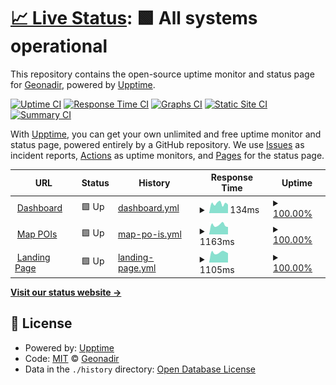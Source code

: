 # [📈 Live Status](https://Geonadir.github.io/server-status): <!--live status--> **🟩 All systems operational**

This repository contains the open-source uptime monitor and status page for [Geonadir](https://Geonadir.github.io/server-status), powered by [Upptime](https://github.com/upptime/upptime).

[![Uptime CI](https://github.com/Geonadir/server-status/workflows/Uptime%20CI/badge.svg)](https://github.com/Geonadir/server-status/actions?query=workflow%3A%22Uptime+CI%22)
[![Response Time CI](https://github.com/Geonadir/server-status/workflows/Response%20Time%20CI/badge.svg)](https://github.com/Geonadir/server-status/actions?query=workflow%3A%22Response+Time+CI%22)
[![Graphs CI](https://github.com/Geonadir/server-status/workflows/Graphs%20CI/badge.svg)](https://github.com/Geonadir/server-status/actions?query=workflow%3A%22Graphs+CI%22)
[![Static Site CI](https://github.com/Geonadir/server-status/workflows/Static%20Site%20CI/badge.svg)](https://github.com/Geonadir/server-status/actions?query=workflow%3A%22Static+Site+CI%22)
[![Summary CI](https://github.com/Geonadir/server-status/workflows/Summary%20CI/badge.svg)](https://github.com/Geonadir/server-status/actions?query=workflow%3A%22Summary+CI%22)

With [Upptime](https://upptime.js.org), you can get your own unlimited and free uptime monitor and status page, powered entirely by a GitHub repository. We use [Issues](https://github.com/Geonadir/server-status/issues) as incident reports, [Actions](https://github.com/Geonadir/server-status/actions) as uptime monitors, and [Pages](https://Geonadir.github.io/server-status) for the status page.

<!--start: status pages-->
<!-- This summary is generated by Upptime (https://github.com/upptime/upptime) -->
<!-- Do not edit this manually, your changes will be overwritten -->
<!-- prettier-ignore -->
| URL | Status | History | Response Time | Uptime |
| --- | ------ | ------- | ------------- | ------ |
| <img alt="" src="https://icons.duckduckgo.com/ip3/data.geonadir.com.ico" height="13"> [Dashboard](https://data.geonadir.com) | 🟩 Up | [dashboard.yml](https://github.com/Geonadir/server-status/commits/HEAD/history/dashboard.yml) | <details><summary><img alt="Response time graph" src="./graphs/dashboard/response-time-week.png" height="20"> 134ms</summary><br><a href="https://Geonadir.github.io/server-status/history/dashboard"><img alt="Response time 161" src="https://img.shields.io/endpoint?url=https%3A%2F%2Fraw.githubusercontent.com%2FGeonadir%2Fserver-status%2FHEAD%2Fapi%2Fdashboard%2Fresponse-time.json"></a><br><a href="https://Geonadir.github.io/server-status/history/dashboard"><img alt="24-hour response time 121" src="https://img.shields.io/endpoint?url=https%3A%2F%2Fraw.githubusercontent.com%2FGeonadir%2Fserver-status%2FHEAD%2Fapi%2Fdashboard%2Fresponse-time-day.json"></a><br><a href="https://Geonadir.github.io/server-status/history/dashboard"><img alt="7-day response time 134" src="https://img.shields.io/endpoint?url=https%3A%2F%2Fraw.githubusercontent.com%2FGeonadir%2Fserver-status%2FHEAD%2Fapi%2Fdashboard%2Fresponse-time-week.json"></a><br><a href="https://Geonadir.github.io/server-status/history/dashboard"><img alt="30-day response time 157" src="https://img.shields.io/endpoint?url=https%3A%2F%2Fraw.githubusercontent.com%2FGeonadir%2Fserver-status%2FHEAD%2Fapi%2Fdashboard%2Fresponse-time-month.json"></a><br><a href="https://Geonadir.github.io/server-status/history/dashboard"><img alt="1-year response time 161" src="https://img.shields.io/endpoint?url=https%3A%2F%2Fraw.githubusercontent.com%2FGeonadir%2Fserver-status%2FHEAD%2Fapi%2Fdashboard%2Fresponse-time-year.json"></a></details> | <details><summary><a href="https://Geonadir.github.io/server-status/history/dashboard">100.00%</a></summary><a href="https://Geonadir.github.io/server-status/history/dashboard"><img alt="All-time uptime 100.00%" src="https://img.shields.io/endpoint?url=https%3A%2F%2Fraw.githubusercontent.com%2FGeonadir%2Fserver-status%2FHEAD%2Fapi%2Fdashboard%2Fuptime.json"></a><br><a href="https://Geonadir.github.io/server-status/history/dashboard"><img alt="24-hour uptime 100.00%" src="https://img.shields.io/endpoint?url=https%3A%2F%2Fraw.githubusercontent.com%2FGeonadir%2Fserver-status%2FHEAD%2Fapi%2Fdashboard%2Fuptime-day.json"></a><br><a href="https://Geonadir.github.io/server-status/history/dashboard"><img alt="7-day uptime 100.00%" src="https://img.shields.io/endpoint?url=https%3A%2F%2Fraw.githubusercontent.com%2FGeonadir%2Fserver-status%2FHEAD%2Fapi%2Fdashboard%2Fuptime-week.json"></a><br><a href="https://Geonadir.github.io/server-status/history/dashboard"><img alt="30-day uptime 100.00%" src="https://img.shields.io/endpoint?url=https%3A%2F%2Fraw.githubusercontent.com%2FGeonadir%2Fserver-status%2FHEAD%2Fapi%2Fdashboard%2Fuptime-month.json"></a><br><a href="https://Geonadir.github.io/server-status/history/dashboard"><img alt="1-year uptime 100.00%" src="https://img.shields.io/endpoint?url=https%3A%2F%2Fraw.githubusercontent.com%2FGeonadir%2Fserver-status%2FHEAD%2Fapi%2Fdashboard%2Fuptime-year.json"></a></details>
| <img alt="" src="https://data.geonadir.com/favicon.ico" height="13"> [Map POIs](https://api.geonadir.com/api/project_coords/) | 🟩 Up | [map-po-is.yml](https://github.com/Geonadir/server-status/commits/HEAD/history/map-po-is.yml) | <details><summary><img alt="Response time graph" src="./graphs/map-po-is/response-time-week.png" height="20"> 1163ms</summary><br><a href="https://Geonadir.github.io/server-status/history/map-po-is"><img alt="Response time 1207" src="https://img.shields.io/endpoint?url=https%3A%2F%2Fraw.githubusercontent.com%2FGeonadir%2Fserver-status%2FHEAD%2Fapi%2Fmap-po-is%2Fresponse-time.json"></a><br><a href="https://Geonadir.github.io/server-status/history/map-po-is"><img alt="24-hour response time 922" src="https://img.shields.io/endpoint?url=https%3A%2F%2Fraw.githubusercontent.com%2FGeonadir%2Fserver-status%2FHEAD%2Fapi%2Fmap-po-is%2Fresponse-time-day.json"></a><br><a href="https://Geonadir.github.io/server-status/history/map-po-is"><img alt="7-day response time 1163" src="https://img.shields.io/endpoint?url=https%3A%2F%2Fraw.githubusercontent.com%2FGeonadir%2Fserver-status%2FHEAD%2Fapi%2Fmap-po-is%2Fresponse-time-week.json"></a><br><a href="https://Geonadir.github.io/server-status/history/map-po-is"><img alt="30-day response time 1182" src="https://img.shields.io/endpoint?url=https%3A%2F%2Fraw.githubusercontent.com%2FGeonadir%2Fserver-status%2FHEAD%2Fapi%2Fmap-po-is%2Fresponse-time-month.json"></a><br><a href="https://Geonadir.github.io/server-status/history/map-po-is"><img alt="1-year response time 1207" src="https://img.shields.io/endpoint?url=https%3A%2F%2Fraw.githubusercontent.com%2FGeonadir%2Fserver-status%2FHEAD%2Fapi%2Fmap-po-is%2Fresponse-time-year.json"></a></details> | <details><summary><a href="https://Geonadir.github.io/server-status/history/map-po-is">100.00%</a></summary><a href="https://Geonadir.github.io/server-status/history/map-po-is"><img alt="All-time uptime 100.00%" src="https://img.shields.io/endpoint?url=https%3A%2F%2Fraw.githubusercontent.com%2FGeonadir%2Fserver-status%2FHEAD%2Fapi%2Fmap-po-is%2Fuptime.json"></a><br><a href="https://Geonadir.github.io/server-status/history/map-po-is"><img alt="24-hour uptime 100.00%" src="https://img.shields.io/endpoint?url=https%3A%2F%2Fraw.githubusercontent.com%2FGeonadir%2Fserver-status%2FHEAD%2Fapi%2Fmap-po-is%2Fuptime-day.json"></a><br><a href="https://Geonadir.github.io/server-status/history/map-po-is"><img alt="7-day uptime 100.00%" src="https://img.shields.io/endpoint?url=https%3A%2F%2Fraw.githubusercontent.com%2FGeonadir%2Fserver-status%2FHEAD%2Fapi%2Fmap-po-is%2Fuptime-week.json"></a><br><a href="https://Geonadir.github.io/server-status/history/map-po-is"><img alt="30-day uptime 100.00%" src="https://img.shields.io/endpoint?url=https%3A%2F%2Fraw.githubusercontent.com%2FGeonadir%2Fserver-status%2FHEAD%2Fapi%2Fmap-po-is%2Fuptime-month.json"></a><br><a href="https://Geonadir.github.io/server-status/history/map-po-is"><img alt="1-year uptime 100.00%" src="https://img.shields.io/endpoint?url=https%3A%2F%2Fraw.githubusercontent.com%2FGeonadir%2Fserver-status%2FHEAD%2Fapi%2Fmap-po-is%2Fuptime-year.json"></a></details>
| <img alt="" src="https://icons.duckduckgo.com/ip3/geonadir.com.ico" height="13"> [Landing Page](https://geonadir.com) | 🟩 Up | [landing-page.yml](https://github.com/Geonadir/server-status/commits/HEAD/history/landing-page.yml) | <details><summary><img alt="Response time graph" src="./graphs/landing-page/response-time-week.png" height="20"> 1105ms</summary><br><a href="https://Geonadir.github.io/server-status/history/landing-page"><img alt="Response time 1316" src="https://img.shields.io/endpoint?url=https%3A%2F%2Fraw.githubusercontent.com%2FGeonadir%2Fserver-status%2FHEAD%2Fapi%2Flanding-page%2Fresponse-time.json"></a><br><a href="https://Geonadir.github.io/server-status/history/landing-page"><img alt="24-hour response time 1028" src="https://img.shields.io/endpoint?url=https%3A%2F%2Fraw.githubusercontent.com%2FGeonadir%2Fserver-status%2FHEAD%2Fapi%2Flanding-page%2Fresponse-time-day.json"></a><br><a href="https://Geonadir.github.io/server-status/history/landing-page"><img alt="7-day response time 1105" src="https://img.shields.io/endpoint?url=https%3A%2F%2Fraw.githubusercontent.com%2FGeonadir%2Fserver-status%2FHEAD%2Fapi%2Flanding-page%2Fresponse-time-week.json"></a><br><a href="https://Geonadir.github.io/server-status/history/landing-page"><img alt="30-day response time 1303" src="https://img.shields.io/endpoint?url=https%3A%2F%2Fraw.githubusercontent.com%2FGeonadir%2Fserver-status%2FHEAD%2Fapi%2Flanding-page%2Fresponse-time-month.json"></a><br><a href="https://Geonadir.github.io/server-status/history/landing-page"><img alt="1-year response time 1316" src="https://img.shields.io/endpoint?url=https%3A%2F%2Fraw.githubusercontent.com%2FGeonadir%2Fserver-status%2FHEAD%2Fapi%2Flanding-page%2Fresponse-time-year.json"></a></details> | <details><summary><a href="https://Geonadir.github.io/server-status/history/landing-page">100.00%</a></summary><a href="https://Geonadir.github.io/server-status/history/landing-page"><img alt="All-time uptime 100.00%" src="https://img.shields.io/endpoint?url=https%3A%2F%2Fraw.githubusercontent.com%2FGeonadir%2Fserver-status%2FHEAD%2Fapi%2Flanding-page%2Fuptime.json"></a><br><a href="https://Geonadir.github.io/server-status/history/landing-page"><img alt="24-hour uptime 100.00%" src="https://img.shields.io/endpoint?url=https%3A%2F%2Fraw.githubusercontent.com%2FGeonadir%2Fserver-status%2FHEAD%2Fapi%2Flanding-page%2Fuptime-day.json"></a><br><a href="https://Geonadir.github.io/server-status/history/landing-page"><img alt="7-day uptime 100.00%" src="https://img.shields.io/endpoint?url=https%3A%2F%2Fraw.githubusercontent.com%2FGeonadir%2Fserver-status%2FHEAD%2Fapi%2Flanding-page%2Fuptime-week.json"></a><br><a href="https://Geonadir.github.io/server-status/history/landing-page"><img alt="30-day uptime 100.00%" src="https://img.shields.io/endpoint?url=https%3A%2F%2Fraw.githubusercontent.com%2FGeonadir%2Fserver-status%2FHEAD%2Fapi%2Flanding-page%2Fuptime-month.json"></a><br><a href="https://Geonadir.github.io/server-status/history/landing-page"><img alt="1-year uptime 100.00%" src="https://img.shields.io/endpoint?url=https%3A%2F%2Fraw.githubusercontent.com%2FGeonadir%2Fserver-status%2FHEAD%2Fapi%2Flanding-page%2Fuptime-year.json"></a></details>

<!--end: status pages-->

[**Visit our status website →**](https://Geonadir.github.io/server-status)

## 📄 License

- Powered by: [Upptime](https://github.com/upptime/upptime)
- Code: [MIT](./LICENSE) © [Geonadir](https://Geonadir.github.io/server-status)
- Data in the `./history` directory: [Open Database License](https://opendatacommons.org/licenses/odbl/1-0/)
